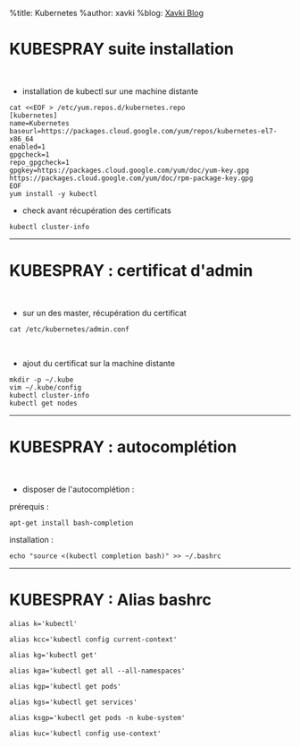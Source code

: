 %title: Kubernetes 
%author: xavki
%blog: [Xavki Blog](https://xavki.blog)

# KUBESPRAY suite installation



<br>

* installation de kubectl sur une machine distante

```
cat <<EOF > /etc/yum.repos.d/kubernetes.repo
[kubernetes]
name=Kubernetes
baseurl=https://packages.cloud.google.com/yum/repos/kubernetes-el7-x86_64
enabled=1
gpgcheck=1
repo_gpgcheck=1
gpgkey=https://packages.cloud.google.com/yum/doc/yum-key.gpg https://packages.cloud.google.com/yum/doc/rpm-package-key.gpg
EOF
yum install -y kubectl
```

* check avant récupération des certificats

```
kubectl cluster-info
```

-------------------------------------------------------------------


# KUBESPRAY : certificat d'admin


<br>

* sur un des master, récupération du certificat

```
cat /etc/kubernetes/admin.conf
```

<br>

* ajout du certificat sur la machine distante

```
mkdir -p ~/.kube
vim ~/.kube/config
kubectl cluster-info
kubectl get nodes
```

--------------------------------------------------------------------


# KUBESPRAY : autocomplétion



<br>

* disposer de l'autocomplétion :

prérequis :

```
apt-get install bash-completion
```

installation :

```
echo "source <(kubectl completion bash)" >> ~/.bashrc
```

---------------------------------------------------------------------


# KUBESPRAY : Alias bashrc


``` 
alias k='kubectl'

alias kcc='kubectl config current-context'

alias kg='kubectl get'

alias kga='kubectl get all --all-namespaces'

alias kgp='kubectl get pods'

alias kgs='kubectl get services'

alias ksgp='kubectl get pods -n kube-system'

alias kuc='kubectl config use-context'
```

